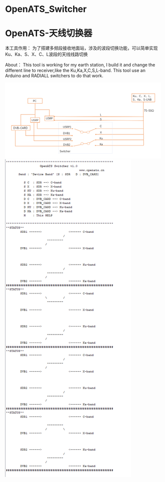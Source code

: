 # OpenATS_Switcher
# OpenATS-天线切换器

本工具作用：
   为了搭建多频段接收地面站，涉及的波段切换功能，可以简单实现Ku、Ka、S、X、C、L波段的天线线路切换

About：
   This tool is working for my earth station, I build it and change the different line to receiver,like the Ku,Ka,X,C,S,L-band.
   This tool use an Arduino and RADIALL switchers to do that work.  


![Image text](https://github.com/OpenATS/OpenATS_Switcher/blob/master/pic/0.png)
![Image text](https://github.com/OpenATS/OpenATS_Switcher/blob/master/pic/1.png)
